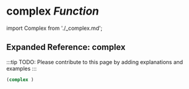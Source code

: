 # **complex** *Function*

import Complex from './_complex.md';

<Complex />

## Expanded Reference: complex

:::tip
TODO: Please contribute to this page by adding explanations and examples
:::

```lisp
(complex )
```
